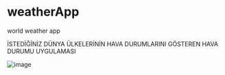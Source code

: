 # weatherApp
world weather app

İSTEDİĞİNİZ DÜNYA ÜLKELERİNİN HAVA DURUMLARINI GÖSTEREN HAVA DURUMU UYGULAMASI
 
![image](https://github.com/bilalcavus/weatherApp/assets/127676983/1451e214-67e2-4600-9e55-1c8e47b820e9)
